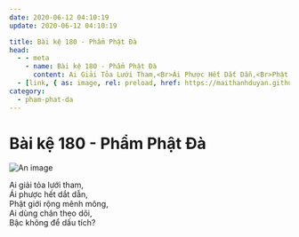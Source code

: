 ```yaml
---
date: 2020-06-12 04:10:19
update: 2020-06-12 04:10:19

title: Bài kệ 180 - Phẩm Phật Đà
head:
  - - meta
    - name: Bài kệ 180 - Phẩm Phật Đà
      content: Ai Giải Tỏa Lưới Tham,<Br>Ái Phược Hết Dắt Dẫn,<Br>Phật Giới Rộng Mênh Mông,<Br>Ai Dùng Chân Theo Dõi,<Br>Bậc Không Để Dấu Tích?<Br>
  - [link, { as: image, rel: preload, href: https://maithanhduyan.github.io/kinh-phap-cu/img/pham-phat-da/pham-phat-da-180.jpg }]
category:
  - pham-phat-da
---
```


# Bài kệ 180 - Phẩm Phật Đà

![An image](/img/pham-phat-da/pham-phat-da-180.jpg)

Ai giải tỏa lưới tham,<br>Ái phược hết dắt dẫn,<br>Phật giới rộng mênh mông,<br>Ai dùng chân theo dõi,<br>Bậc không để dấu tích?<br>
